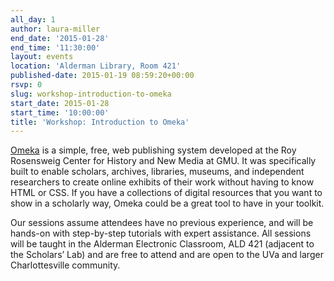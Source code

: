 ```yaml
---
all_day: 1
author: laura-miller
end_date: '2015-01-28'
end_time: '11:30:00'
layout: events
location: 'Alderman Library, Room 421'
published-date: 2015-01-19 08:59:20+00:00
rsvp: 0
slug: workshop-introduction-to-omeka
start_date: 2015-01-28
start_time: '10:00:00'
title: 'Workshop: Introduction to Omeka'
---
```


[Omeka](http://omeka.org/) is a simple, free, web publishing system developed at the Roy Rosensweig Center for History and New Media at GMU. It was specifically built to enable scholars, archives, libraries, museums, and independent researchers to create online exhibits of their work without having to know HTML or CSS. If you have a collections of digital resources that you want to show in a scholarly way, Omeka could be a great tool to have in your toolkit.

Our sessions assume attendees have no previous experience, and will be hands-on with step-by-step tutorials with expert assistance. All sessions will be taught in the Alderman Electronic Classroom, ALD 421 (adjacent to the Scholars’ Lab) and are free to attend and are open to the UVa and larger Charlottesville community.
